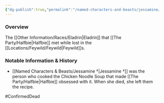 ```yaml
---
{"dg-publish":true,"permalink":"/named-characters-and-beasts/jessamine/","tags":["NPC"],"updated":"2025-05-27T10:56:43.346+01:00"}
---
```



### Overview
The [[Other Information/Races/Eladrin\|Eladrin]] that [[The Party/Halfbie\|Halfbie]] met while lost in the [[Locations/Feywild/Feywild\|Feywild]]s. 

### Notable Information & History 
- [[Named Characters & Beasts/Jessamine †\|Jessamine †]] was the person who cooked the Chicken Noodle Soup that made [[The Party/Halfbie\|Halfbie]] obsessed with it. When she died, she left them the recipe. 

#ConfirmedDead